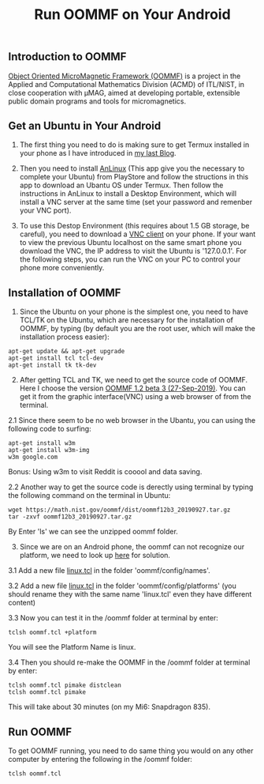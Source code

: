 ﻿---
layout: post
title: Run OOMMF on Your Android
categories: Android
description: 
keywords: OOMMF, Android, Termux
---
## Introduction to OOMMF

[Object Oriented MicroMagnetic Framework (OOMMF)](https://math.nist.gov/oommf/) is a project in the Applied and Computational Mathematics Division (ACMD) of ITL/NIST, in close cooperation with µMAG, aimed at developing portable, extensible public domain programs and tools for micromagnetics. 

## Get an Ubuntu in Your Android

1. The first thing you need to do is making sure to get Termux installed in your phone as I have introduced in [my last Blog](https://yuanzhi-zhu.github.io/2019/12/09/Play-Jupyter-on-Your-Android/). 

2. Then you need to install [AnLinux](https://github.com/EXALAB/AnLinux-App) (This app give you the necessary to complete your Ubuntu) from PlayStore and follow the structions in this app to download an Ubantu OS under Termux. Then follow the instructions in AnLinux to install a Desktop Environment, which will install a VNC server at the same time (set your password and remenber your VNC port).

3. To use this Destop Environment (this requires about 1.5 GB storage, be careful), you need to download a [VNC client](https://www.realvnc.com/en/connect/download/viewer/) on your phone. If your want to view the previous Ubuntu localhost on the same smart phone you download the VNC, the IP address to visit the Ubuntu is '127.0.0.1'. For the following steps, you can run the VNC on your PC to control your phone more conveniently.

## Installation of OOMMF

1. Since the Ubuntu on your phone is the simplest one, you need to have TCL/TK on the Ubuntu, which are necessary for the installation of OOMMF, by typing (by default you are the root user, which will make the installation process easier):

```
apt-get update && apt-get upgrade
apt-get install tcl tcl-dev
apt-get install tk tk-dev
```

2. After getting TCL and TK, we need to get the source code of OOMMF. Here I choose the version [OOMMF 1.2 beta 3 (27-Sep-2019)](https://math.nist.gov/oommf/software-12.html). You can get it from the graphic interface(VNC) using a web browser of from the terminal.

2.1 Since there seem to be no web browser in the Ubantu, you can using the following code to surfing:

```
apt-get install w3m
apt-get install w3m-img
w3m google.com
```

Bonus: Using w3m to visit Reddit is cooool and data saving.

2.2 Another way to get the source code is derectly using terminal by typing the following command on the terminal in Ubuntu:

```
wget https://math.nist.gov/oommf/dist/oommf12b3_20190927.tar.gz
tar -zxvf oommf12b3_20190927.tar.gz
```

By Enter 'ls' we can see the unzipped oommf folder.

3. Since we are on an Android phone, the oommf can not recognize our platform, we need to look up [here](https://math.nist.gov/oommf/doc/userguide12b3/userguide/Advanced_Installation.html#sec:platformNames) for solution.

3.1 Add a new file [linux.tcl](./documents/blog/OOMMF/linux001.pdf) in the folder 'oommf/config/names'.

3.2 Add a new file [linux.tcl](./documents/blog/OOMMF/linux002.pdf) in the folder 'oommf/config/platforms' (you should rename they with the same name 'linux.tcl' even they have different content)

3.3 Now you can test it in the /oommf folder at terminal by enter:

```
tclsh oommf.tcl +platform
```

You will see the Platform Name is linux.

3.4 Then you should re-make the OOMMF in the /oommf folder at terminal by enter:

```
tclsh oommf.tcl pimake distclean
tclsh oommf.tcl pimake
```

This will take about 30 minutes (on my Mi6: Snapdragon 835).

## Run OOMMF

To get OOMMF running, you need to do same thing you would on any other computer by entering the following in the /oommf folder:

```
tclsh oommf.tcl
```
